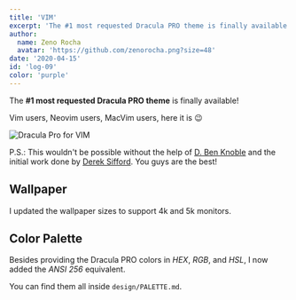 ```yaml
---
title: 'VIM'
excerpt: 'The #1 most requested Dracula PRO theme is finally available!'
author:
  name: Zeno Rocha
  avatar: 'https://github.com/zenorocha.png?size=48'
date: '2020-04-15'
id: 'log-09'
color: 'purple'
---
```


The **#1 most requested Dracula PRO theme** is finally available!

Vim users, Neovim users, MacVim users, here it is 😉

![Dracula Pro for VIM](/static/img/logs/vim-a.png)

P.S.: This wouldn't be possible without the help of [D. Ben Knoble](https://github.com/benknoble) and the initial work done by [Derek Sifford](https://github.com/dsifford). You guys are the best!

## Wallpaper

I updated the wallpaper sizes to support 4k and 5k monitors.

## Color Palette

Besides providing the Dracula PRO colors in _HEX_, _RGB_, and _HSL_, I now added the _ANSI 256_ equivalent.

You can find them all inside `design/PALETTE.md`.

